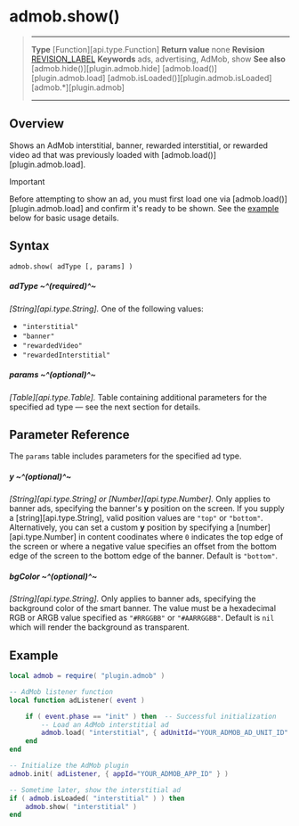 # admob.show()

> --------------------- ------------------------------------------------------------------------------------------
> __Type__              [Function][api.type.Function]
> __Return value__      none
> __Revision__          [REVISION_LABEL](REVISION_URL)
> __Keywords__          ads, advertising, AdMob, show
> __See also__          [admob.hide()][plugin.admob.hide]
>						[admob.load()][plugin.admob.load]
>						[admob.isLoaded()][plugin.admob.isLoaded]
>						[admob.*][plugin.admob]
> --------------------- ------------------------------------------------------------------------------------------


## Overview

Shows an AdMob interstitial, banner, rewarded interstitial, or rewarded video ad that was previously loaded with [admob.load()][plugin.admob.load].

<div class="guide-notebox-imp">
<div class="notebox-title-imp">Important</div>

Before attempting to show an ad, you must first load one via [admob.load()][plugin.admob.load] and confirm it's ready to be shown. See the [example](#example) below for basic usage details.

</div>

## Syntax

    admob.show( adType [, params] )

##### adType ~^(required)^~
_[String][api.type.String]._ One of the following values:

* `"interstitial"`
* `"banner"`
* `"rewardedVideo"`
* `"rewardedInterstitial"`

##### params ~^(optional)^~
_[Table][api.type.Table]._ Table containing additional parameters for the specified ad type — see the next section for details.


## Parameter Reference

The `params` table includes parameters for the specified ad type.

##### y ~^(optional)^~
_[String][api.type.String] or [Number][api.type.Number]._ Only applies to banner ads, specifying the banner's __y__ position on the screen. If you supply a [string][api.type.String], valid position values are `"top"` or `"bottom"`. Alternatively, you can set a custom __y__ position by specifying a [number][api.type.Number] in content coodinates where `0` indicates the top edge of the screen or where a negative value specifies an offset from the bottom edge of the screen to the bottom edge of the banner. Default is `"bottom"`.

##### bgColor ~^(optional)^~
_[String][api.type.String]._ Only applies to banner ads, specifying the background color of the smart banner. The value must be a hexadecimal RGB or ARGB value specified as `"#RRGGBB"` or `"#AARRGGBB"`. Default is `nil` which will render the background as transparent.

<a id="example"></a>

## Example

``````lua
local admob = require( "plugin.admob" )

-- AdMob listener function
local function adListener( event )

	if ( event.phase == "init" ) then  -- Successful initialization
		-- Load an AdMob interstitial ad
		admob.load( "interstitial", { adUnitId="YOUR_ADMOB_AD_UNIT_ID" } )
	end
end

-- Initialize the AdMob plugin
admob.init( adListener, { appId="YOUR_ADMOB_APP_ID" } )

-- Sometime later, show the interstitial ad
if ( admob.isLoaded( "interstitial" ) ) then
	admob.show( "interstitial" )
end
``````
